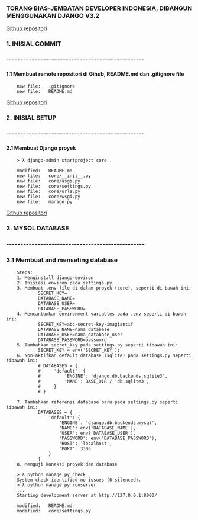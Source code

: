 ### TORANG BIAS-JEMBATAN DEVELOPER INDONESIA, DIBANGUN MENGGUNAKAN DJANGO V3.2


<a href="https://github.com/gurnitha/django-torang-bisa" target="_blank">Github repositori</a>


### 1. INISIAL COMMIT
### -------------------------------------------------


#### 1.1 Membuat remote repositori di Gihub, README.md dan .gitignore file

        new file:   .gitignore
        new file:   README.md

<a href="https://github.com/gurnitha/django-torang-bisa/commits/main" target="_blank">Github repositori</a>


### 2. INISIAL SETUP
### -------------------------------------------------


#### 2.1 Membuat Django proyek

        > λ django-admin startproject core .

        modified:   README.md
        new file:   core/__init__.py
        new file:   core/asgi.py
        new file:   core/settings.py
        new file:   core/urls.py
        new file:   core/wsgi.py
        new file:   manage.py

<a href="https://github.com/gurnitha/django-torang-bisa/commits/main" target="_blank" rel="noopener noreferrer">Github repositori</a>


### 3. MYSQL DATABASE
### -------------------------------------------------


### 3.1 Membuat and menseting database

        Steps:
        1. Menginstall django-environ
        2. Inisiasi environ pada settings.py 
        3. Membuat .env file di dalam proyek (core), seperti di bawah ini:
                SECRET_KEY=
                DATABASE_NAME=
                DATABASE_USER=
                DATABASE_PASSWORD=
        4. Mencantumkan environment variables pada .env seperti di bawah ini:
                SECRET_KEY=abc-secret-key-imagiantif
                DATABASE_NAME=nama_database
                DATABASE_USER=nama_database_user
                DATABASE_PASSWORD=password
        5. Tambahkan secret_key pada settings.py seperti tibawah ini:
                SECRET_KEY = env('SECRET_KEY');
        6. Non-aktifkan default database (sqlite) pada settings.py seperti tibawah ini:
                # DATABASES = {
                #     'default': {
                #         'ENGINE': 'django.db.backends.sqlite3',
                #         'NAME': BASE_DIR / 'db.sqlite3',
                #     }
                # }

        7. Tambahkan referensi database baru pada settings.py seperti tibawah ini:
                DATABASES = {
                    'default': {
                        'ENGINE': 'django.db.backends.mysql',
                        'NAME': env('DATABASE_NAME'),
                        'USER': env('DATABASE_USER'),
                        'PASSWORD': env('DATABASE_PASSWORD'),
                        'HOST': 'localhost',
                        'PORT': 3306
                    }
                }
        8. Menguji koneksi proyek dan database

        > λ python manage.py check
        System check identified no issues (0 silenced).
        > λ python manage.py runserver
        ...
        Starting development server at http://127.0.0.1:8000/

        modified:   README.md
        modified:   core/settings.py
























































































































































































































































































